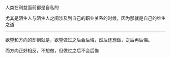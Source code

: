 人类在利益面前都是自私的

尤其是陌生人与陌生人之间涉及到自己的职业关系的时候，因为那就是自己的维生之道
___
欲望和方向的却别就是，欲望做过之后会后悔，然后还想做，之后再后悔。

而方向正好相反，不想做，但做过之后不会后悔